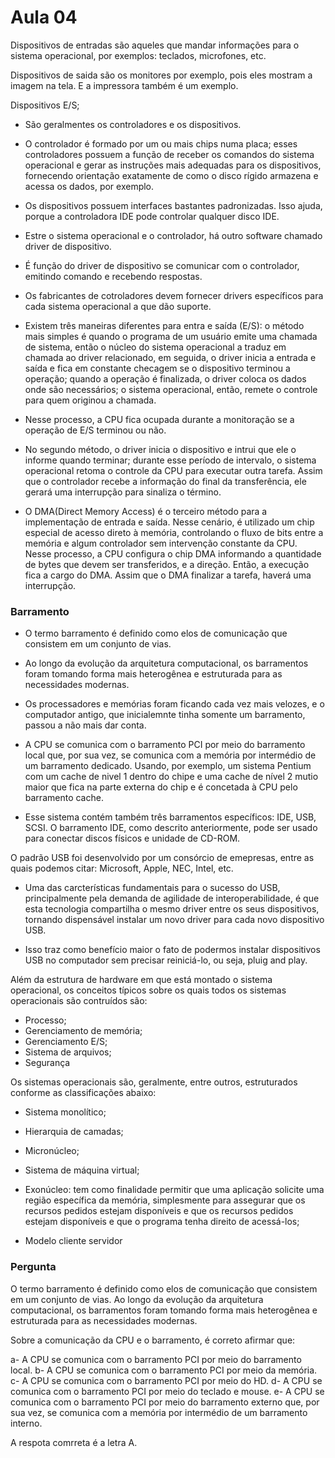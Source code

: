 # Aula 04

Dispositivos de entradas são aqueles que mandar informações para o sistema operacional, por exemplos: teclados, microfones, etc.

Dispositivos de saida são os monitores por exemplo, pois eles mostram a imagem na tela. E a impressora também é um exemplo.

Dispositivos E/S;

- São geralmentes os controladores e os dispositivos.

- O controlador é formado por um ou mais chips numa placa; esses controladores possuem a função de receber os comandos do sistema operacional e gerar as instruções mais adequadas para os dispositivos, fornecendo orientação exatamente de como o disco rígido armazena e acessa os dados, por exemplo.

- Os dispositivos possuem interfaces bastantes padronizadas. Isso ajuda, porque a controladora IDE pode controlar qualquer disco IDE.

- Estre o sistema operacional e o controlador, há outro software chamado driver de dispositivo.

- É função do driver de dispositivo se comunicar com o controlador, emitindo comando e recebendo respostas.

- Os fabricantes de cotroladores devem fornecer drivers específicos para cada sistema operacional a que dão suporte.

- Existem três maneiras diferentes para entra e saída (E/S): o método mais  simples é quando o programa de um usuário emite uma chamada de sistema, então o núcleo do sistema operacional a traduz em chamada ao driver relacionado, em seguida, o driver inicia a entrada e saída  e fica em constante checagem se o dispositivo terminou a operação; quando a operação é finalizada, o driver coloca os dados onde são necessários; o sistema operacional, então, remete o controle para quem originou a chamada.

- Nesse processo, a CPU fica ocupada durante a monitoração se a operação de E/S terminou ou não.

- No segundo método, o driver inicia o dispositivo e intrui que ele o informe quando terminar; durante esse período de intervalo, o sistema operacional retoma o controle da CPU para executar outra tarefa. Assim que o controlador recebe a informação do final da transferência, ele gerará uma interrupção para sinaliza o término.

- O DMA(Direct Memory Access) é o terceiro método para a implementação de entrada e saída. Nesse cenário, é utilizado um chip especial de acesso direto à memória, controlando o fluxo de bits entre a memória e algum controlador sem intervenção constante da CPU. Nesse processo, a CPU configura o chip DMA informando a quantidade de bytes que devem ser transferidos, e a direção. Então, a execução fica a cargo do DMA. Assim que o DMA finalizar a tarefa, haverá uma interrupção.

### Barramento

- O termo barramento é definido como elos de comunicação que consistem em um conjunto de vias.

- Ao longo da evolução da arquitetura computacional, os barramentos foram tomando forma mais heterogênea e estruturada para as necessidades modernas.

- Os processadores e memórias foram ficando cada vez mais velozes, e o computador antigo, que inicialemnte tinha somente um barramento, passou a não mais dar conta.

- A CPU se comunica com o  barramento   PCI por meio do barramento local que, por sua vez, se comunica com a memória por intermédio de um barramento dedicado. Usando, por exemplo, um sistema Pentium com um cache de nivel 1 dentro do chipe e uma cache de nível 2 mutio maior que fica na parte externa do chip e é concetada à CPU pelo barramento cache.

- Esse sistema contém também três barramentos específicos: IDE, USB, SCSI. O barramento IDE, como descrito anteriormente, pode ser usado para conectar discos físicos e unidade de CD-ROM.

O padrão USB foi desenvolvido por um consórcio de emepresas, entre as quais podemos citar: Microsoft, Apple, NEC, Intel, etc.

- Uma das carcterísticas fundamentais para o sucesso do USB, principalmente pela demanda de agilidade de interoperabilidade, é que esta tecnologia compartilha o mesmo driver entre os seus dispositivos, tornando dispensável instalar um novo driver para cada novo dispositivo USB.

- Isso traz como benefício maior o fato de podermos instalar dispositivos USB no computador sem precisar reiniciá-lo, ou seja, pluig and play.



Além da estrutura de hardware em que está montado o sistema operacional, os conceitos típicos sobre os quais todos os sistemas operacionais são contruídos são:

- Processo;
- Gerenciamento de memória;
- Gerenciamento E/S;
- Sistema de arquivos;
- Segurança

Os sistemas operacionais são, geralmente, entre outros, estruturados conforme as classificações abaixo:

- Sistema monolítico;
- Hierarquia de camadas;
- Micronúcleo;
- Sistema de máquina virtual;

- Exonúcleo: tem como finalidade permitir que uma aplicação solicite uma região específica da memória, simplesmente para assegurar que os recursos pedidos estejam disponíveis e que os recursos pedidos estejam disponíveis e que o programa tenha direito de acessá-los;

- Modelo cliente servidor

### Pergunta

O termo barramento é definido como elos de comunicação que consistem em um conjunto de vias. Ao longo da evolução da arquitetura computacional, os barramentos foram tomando forma mais heterogênea e estruturada para as necessidades modernas.

Sobre a comunicação da CPU e o barramento, é correto afirmar que:

a- A CPU se comunica com o barramento PCI por meio do barramento local. 
b- A CPU se comunica com o barramento PCI por meio da memória.
c- A CPU se comunica com o barramento PCI por meio do HD.
d- A CPU se comunica com o barramento PCI por meio do teclado e mouse.
e- A CPU se comunica com o barramento PCI por meio do barramento externo que, por sua vez, se comunica com a memória por intermédio de um barramento interno.

A respota comrreta é a letra A.


